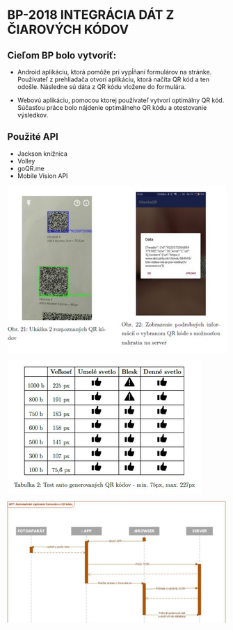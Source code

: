 # BP-2018 INTEGRÁCIA DÁT Z ČIAROVÝCH KÓDOV
## Cieľom BP bolo vytvoriť:
 * Android aplikáciu, ktorá pomôže pri vypĺňaní formulárov na stránke. 
 Používateľ z prehliadača otvorí aplikáciu, ktorá načíta QR kód a ten odošle. 
 Následne sú dáta z QR kódu vložene do formulára.
 
 * Webovú aplikáciu, pomocou ktorej používateľ vytvorí optimálny QR kód. 
 Súčasťou práce bolo nájdenie optimálneho QR kódu a otestovanie výsledkov.

## Použité API
* Jackson knižnica
* Volley 
* goQR.me
* Mobile Vision API

![Vysledna ](https://github.com/frantisekff/BP-2018/blob/master/images/apka.JPG)

![Vysledna aplikacia](https://github.com/frantisekff/BP-2018/blob/master/images/vysledky.JPG)

![Vysledna ](https://github.com/frantisekff/BP-2018/blob/master/images/sekvDiagAutomatVyplnanie.jpg)

